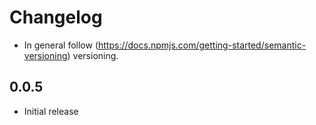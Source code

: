 # Changelog

* In general follow (https://docs.npmjs.com/getting-started/semantic-versioning) versioning.

## <next>

## 0.0.5
* Initial release
